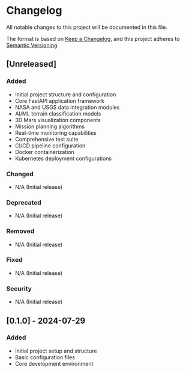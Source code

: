 # Changelog

All notable changes to this project will be documented in this file.

The format is based on [Keep a Changelog](https://keepachangelog.com/en/1.0.0/),
and this project adheres to [Semantic Versioning](https://semver.org/spec/v2.0.0.html).

## [Unreleased]

### Added
- Initial project structure and configuration
- Core FastAPI application framework
- NASA and USGS data integration modules
- AI/ML terrain classification models
- 3D Mars visualization components
- Mission planning algorithms
- Real-time monitoring capabilities
- Comprehensive test suite
- CI/CD pipeline configuration
- Docker containerization
- Kubernetes deployment configurations

### Changed
- N/A (Initial release)

### Deprecated
- N/A (Initial release)

### Removed
- N/A (Initial release)

### Fixed
- N/A (Initial release)

### Security
- N/A (Initial release)

## [0.1.0] - 2024-07-29

### Added
- Initial project setup and structure
- Basic configuration files
- Core development environment
